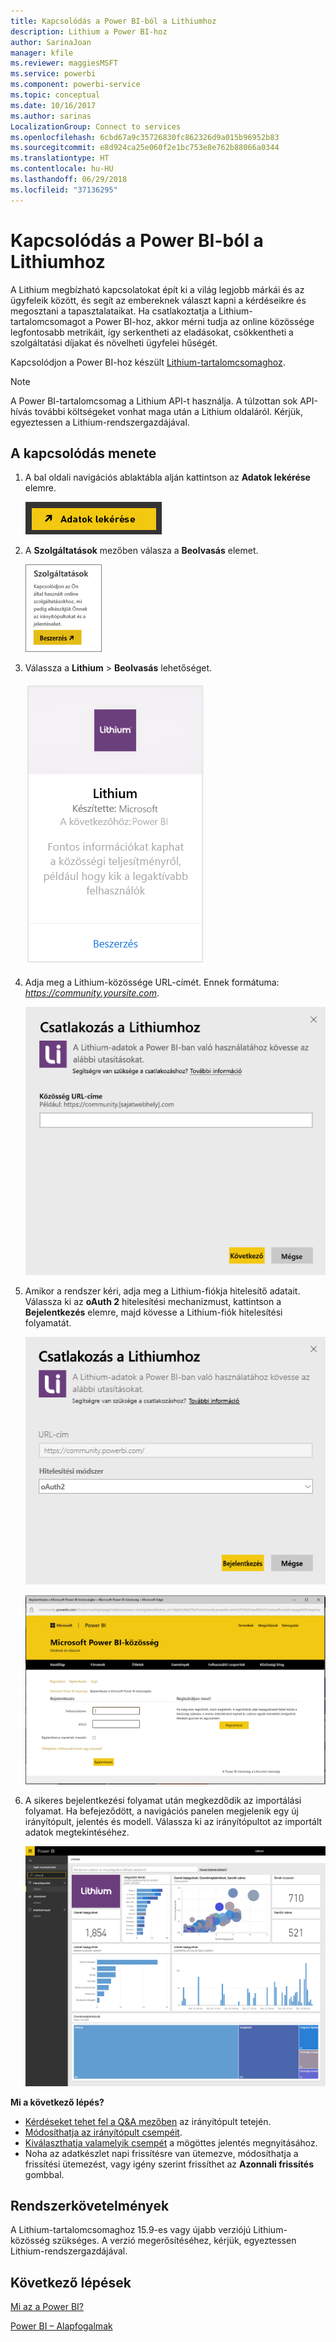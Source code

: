```yaml
---
title: Kapcsolódás a Power BI-ból a Lithiumhoz
description: Lithium a Power BI-hoz
author: SarinaJoan
manager: kfile
ms.reviewer: maggiesMSFT
ms.service: powerbi
ms.component: powerbi-service
ms.topic: conceptual
ms.date: 10/16/2017
ms.author: sarinas
LocalizationGroup: Connect to services
ms.openlocfilehash: 6cbd67a9c35726830fc862326d9a015b96952b83
ms.sourcegitcommit: e8d924ca25e060f2e1bc753e8e762b88066a0344
ms.translationtype: HT
ms.contentlocale: hu-HU
ms.lasthandoff: 06/29/2018
ms.locfileid: "37136295"
---
```

# <a name="connect-to-lithium-with-power-bi"></a>Kapcsolódás a Power BI-ból a Lithiumhoz
A Lithium megbízható kapcsolatokat épít ki a világ legjobb márkái és az ügyfeleik között, és segít az embereknek választ kapni a kérdéseikre és megosztani a tapasztalataikat. Ha csatlakoztatja a Lithium-tartalomcsomagot a Power BI-hoz, akkor mérni tudja az online közössége legfontosabb metrikáit, így serkentheti az eladásokat, csökkentheti a szolgáltatási díjakat és növelheti ügyfelei hűségét. 

Kapcsolódjon a Power BI-hoz készült [Lithium-tartalomcsomaghoz](https://app.powerbi.com/getdata/services/lithium).

>[!NOTE]
>A Power BI-tartalomcsomag a Lithium API-t használja. A túlzottan sok API-hívás további költségeket vonhat maga után a Lithium oldaláról. Kérjük, egyeztessen a Lithium-rendszergazdájával.

## <a name="how-to-connect"></a>A kapcsolódás menete
1. A bal oldali navigációs ablaktábla alján kattintson az **Adatok lekérése** elemre.
   
   ![](media/service-connect-to-lithium/pbi_getdata.png) 
2. A **Szolgáltatások** mezőben válasza a **Beolvasás** elemet.
   
   ![](media/service-connect-to-lithium/pbi_getservices.png) 
3. Válassza a **Lithium** \> **Beolvasás** lehetőséget.
   
   ![](media/service-connect-to-lithium/lithiumconnect.png)
4. Adja meg a Lithium-közössége URL-címét. Ennek formátuma: *https://community.yoursite.com*.
   
   ![](media/service-connect-to-lithium/params.png)
5. Amikor a rendszer kéri, adja meg a Lithium-fiókja hitelesítő adatait. Válassza ki az **oAuth 2** hitelesítési mechanizmust, kattintson a **Bejelentkezés** elemre, majd kövesse a Lithium-fiók hitelesítési folyamatát.
   
   ![](media/service-connect-to-lithium/creds.png)
   
   ![](media/service-connect-to-lithium/creds2.png)
6. A sikeres bejelentkezési folyamat után megkezdődik az importálási folyamat. Ha befejeződött, a navigációs panelen megjelenik egy új irányítópult, jelentés és modell. Válassza ki az irányítópultot az importált adatok megtekintéséhez.
   
    ![](media/service-connect-to-lithium/lithium.png)

**Mi a következő lépés?**

* [Kérdéseket tehet fel a Q&A mezőben](power-bi-q-and-a.md) az irányítópult tetején.
* [Módosíthatja az irányítópult csempéit](service-dashboard-edit-tile.md).
* [Kiválaszthatja valamelyik csempét](service-dashboard-tiles.md) a mögöttes jelentés megnyitásához.
* Noha az adatkészlet napi frissítésre van ütemezve, módosíthatja a frissítési ütemezést, vagy igény szerint frissíthet az **Azonnali frissítés** gombbal.

## <a name="system-requirements"></a>Rendszerkövetelmények
A Lithium-tartalomcsomaghoz 15.9-es vagy újabb verziójú Lithium-közösség szükséges. A verzió megerősítéséhez, kérjük, egyeztessen Lithium-rendszergazdájával.

## <a name="next-steps"></a>Következő lépések
[Mi az a Power BI?](power-bi-overview.md)

[Power BI – Alapfogalmak](service-basic-concepts.md)

